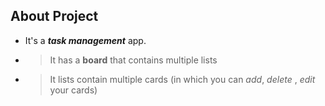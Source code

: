 ## About Project

* It's a ***task management*** app.
* > It has a **board** that contains multiple lists
* > It lists contain multiple cards (in which you can  *add*, *delete* , *edit* your cards)

